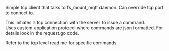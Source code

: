 Simple tcp client that talks to fs_mount_mqtt daemon.  Can override tcp port to connect to.  

This initiates a tcp connection with the server to issue a command.   
Uses custom application protocol where commands are json formatted.  For details look in the request.go code.

Refer to the top level read me for specific commands.
